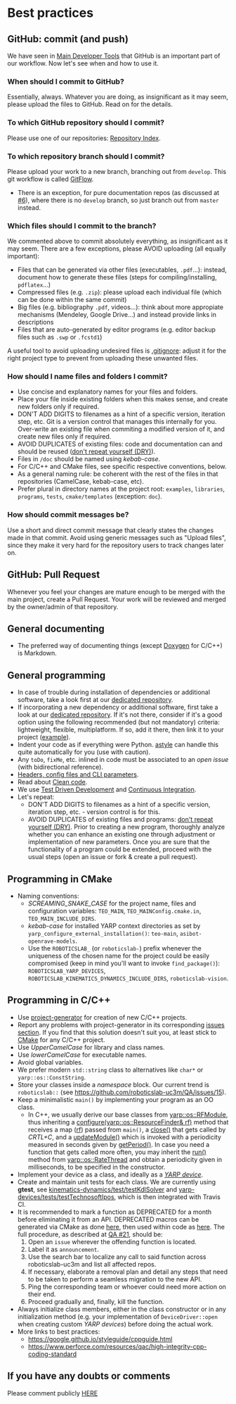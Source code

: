 # Best practices

## GitHub: commit (and push)
We have seen in [Main Developer Tools](main-developer-tools.md) that GitHub is an important part of our workflow. Now let's see when and how to use it.

### When should I commit to GitHub?
Essentially, always. Whatever you are doing, as insignificant as it may seem, please upload the files to GitHub. Read on for the details.

### To which GitHub repository should I commit?
Please use one of our repositories: [Repository Index](repository-index.md).

### To which repository branch should I commit?
Please upload your work to a new branch, branching out from `develop`. This git workflow is called [GitFlow](https://www.atlassian.com/git/tutorials/comparing-workflows/gitflow-workflow/).
* There is an exception, for pure documentation repos (as discussed at [\#6](https://github.com/roboticslab-uc3m/developer-manual/issues/6)), where there is no `develop` branch, so just branch out from `master` instead.

### Which files should I commit to the branch?
We commented above to commit absolutely everything, as insignificant as it may seem. There are a few exceptions, please AVOID uploading (all equally important):
* Files that can be generated via other files (executables, `.pdf`...): instead, document how to generate these files (steps for compiling/installing, `pdflatex`...)
* Compressed files (e.g. `.zip`): please upload each individual file (which can be done within the same commit)
* Big files (e.g. bibliography `.pdf`, videos...): think about more appropiate mechanisms (Mendeley, Google Drive...) and instead provide links in descriptions
* Files that are auto-generated by editor programs (e.g. editor backup files such as `.swp` or `.fcstd1`)

A useful tool to avoid uploading undesired files is [.gitignore](https://git-scm.com/docs/gitignore): adjust it for the right project type to prevent from uploading these unwanted files.

### How should I name files and folders I commit?
* Use concise and explanatory names for your files and folders.
* Place your file inside existing folders when this makes sense, and create new folders only if required.
* DON'T ADD DIGITS to filenames as a hint of a specific version, iteration step, etc. Git is a version control that manages this internally for you. Over-write an existing file when commiting a modified version of it, and create new files only if required.
* AVOID DUPLICATES of existing files: code and documentation can and should be reused ([don't repeat yourself (DRY)](https://en.wikipedia.org/wiki/Don%27t_repeat_yourself)).
* Files in `/doc` should be named using _kebab-case_.
* For C/C++ and CMake files, see specific respective conventions, below.
* As a general naming rule: be coherent with the rest of the files in that repositories (CamelCase, kebab-case, etc).
* Prefer plural in directory names at the project root: `examples`, `libraries`, `programs`, `tests`, `cmake/templates` (exception: `doc`).

### How should commit messages be?
Use a short and direct commit message that clearly states the changes made in that commit. Avoid using generic messages such as "Upload files", since they make it very hard for the repository users to track changes later on.

## GitHub: Pull Request
Whenever you feel your changes are mature enough to be merged with the main project, create a Pull Request. Your work will be reviewed and merged by the owner/admin of that repository.

## General documenting
* The preferred way of documenting things (except [Doxygen](http://www.doxygen.org) for C/C++) is Markdown.

## General programming
* In case of trouble during installation of dependencies or additional software, take a look first at our [dedicated repository](https://www.gitbook.com/book/roboticslab-uc3m/installation-guides/details).
* If incorporating a new dependency or additional software, first take a look at our [dedicated repository](https://www.gitbook.com/book/roboticslab-uc3m/installation-guides/details). If it's not there, consider if it's a good option using the following recommended (but not mandatory) criteria: lightweight, flexible, multiplatform. If so, add it there, then link it to your project ([example](5182f9f475e229acea4cca1130be57489fd6b0f7)).
* Indent your code as if everything were Python. [astyle](http://astyle.sourceforge.net/) can handle this quite automatically for you \(use with caution\).
* Any `toDo`, `fixMe`, etc. inlined in code must be associated to an _open issue_ \(with bidirectional reference\).
* [Headers, config files and CLI parameters](https://github.com/roboticslab-uc3m/asibot-main/blob/develop/doc/asibot-post-install.md#changing-parameters).
* Read about [Clean code](https://www.google.es/search?q=cleancode).
* We use [Test Driven Development](https://en.wikipedia.org/wiki/Test-driven_development) and [Continuous Integration](https://en.wikipedia.org/wiki/Continuous_integration).
* Let's repeat:
    * DON'T ADD DIGITS to filenames as a hint of a specific version, iteration step, etc. - version control is for this.
    * AVOID DUPLICATES of existing files and programs: [don't repeat yourself (DRY)](https://en.wikipedia.org/wiki/Don%27t_repeat_yourself). Prior to creating a new program, thoroughly analyze whether you can enhance an existing one through adjustment or implementation of new parameters. Once you are sure that the functionality of a program could be extended, proceed with the usual steps \(open an issue or fork & create a pull request\).

## Programming in CMake
* Naming conventions:
  * *SCREAMING\_SNAKE\_CASE* for the project name, files and configuration variables: `TEO_MAIN`, `TEO_MAINConfig.cmake.in`, `TEO_MAIN_INCLUDE_DIRS`.
  * *kebab-case* for installed YARP context directories as set by `yarp_configure_external_installation()`: `teo-main`, `asibot-openrave-models`.
  * Use the `ROBOTICSLAB_` (or `roboticslab-`) prefix whenever the uniqueness of the chosen name for the project could be easily compromised (keep in mind you'll want to invoke `find_package()`): `ROBOTICSLAB_YARP_DEVICES`, `ROBOTICSLAB_KINEMATICS_DYNAMICS_INCLUDE_DIRS`, `roboticslab-vision`.

## Programming in C/C++
* Use [project-generator](https://github.com/roboticslab-uc3m/project-generator) for creation of new C/C++ projects.
* Report any problems with project-generator in its corresponding [issues section](https://github.com/roboticslab-uc3m/project-generator/issues). If you find that this solution doesn't suit you, at least stick to [CMake](http://asrob.uc3m.es/index.php/Tutorial_CMake) for any C/C++ project.
* Use _UpperCamelCase_ for library and class names.
* Use _lowerCamelCase_ for executable names.
* Avoid global variables.
* We prefer modern `std::string` class to alternatives like `char*` or `yarp::os::ConstString`.
* Store your classes inside a _namespace_ block. Our current trend is `roboticslab::` (see https://github.com/roboticslab-uc3m/QA/issues/15).
* Keep a minimalistic `main()` by implementing your program as an OO class.
  * In C++, we usually derive our base classes from [yarp::os::RFModule](http://www.yarp.it/classyarp_1_1os_1_1RFModule.html), thus inheriting a [configure\(yarp::os::ResourceFinder& rf\)](http://www.yarp.it/classyarp_1_1os_1_1RFModule.html#a6c3880961b00b0a7eb527d62214169b7) method that receives a map \([rf](http://www.yarp.it/classyarp_1_1os_1_1ResourceFinder.html)\) passed from `main()`, a [close\(\)](http://www.yarp.it/classyarp_1_1os_1_1RFModule.html#a58ce26fc6fdcb6eb4af8e8dc678e095e) that gets called by _CRTL+C_, and a [updateModule\(\)](http://www.yarp.it/classyarp_1_1os_1_1RFModule.html#a37ee5baa17ce243458a1dff209e878b7) which is invoked with a periodicity measured in seconds given by [getPeriod\(\)](http://www.yarp.it/classyarp_1_1os_1_1RFModule.html#ace2fdadde1a2690f274079fabd6420d2). In case you need a function that gets called more often, you may inherit the [run\(\)](http://www.yarp.it/classyarp_1_1os_1_1RateThread.html#ac3c97e766733b41a45c799aa0c05598f) method from [yarp::os::RateThread](http://www.yarp.it/classyarp_1_1os_1_1RateThread.html) and obtain a periodicity given in milliseconds, to be specified in the constructor.
* Implement your device as a class, and ideally as a [_YARP device_](http://asrob.uc3m.es/index.php/Tutorial_yarp_devices).
* Create and maintain unit tests for each class. We are currently using **gtest**, see [kinematics-dynamics/test/testKdlSolver](https://github.com/roboticslab-uc3m/kinematics-dynamics/tree/develop/test/testKdlSolver.cpp) and [yarp-devices/tests/testTechnosoftIpos](https://github.com/roboticslab-uc3m/yarp-devices/tree/develop/tests/testTechnosoftIpos/testTechnosoftIpos.cpp), which is then integrated with Travis CI.
* It is recommended to mark a function as DEPRECATED for a month before eliminating it from an API. DEPRECATED macros can be generated via CMake as done [here](https://github.com/roboticslab-uc3m/kinematics-dynamics/blob/21f2dde2a38f1d0c1c93703d3619e34c14c3bfcd/CMakeLists.txt#L110-L118), then used within code as [here](https://github.com/roboticslab-uc3m/kinematics-dynamics/blob/21f2dde2a38f1d0c1c93703d3619e34c14c3bfcd/libraries/TeoYarp/ICartesianSolver.h#L29-L33). The full procedure, as described at [QA #21](https://github.com/roboticslab-uc3m/QA/issues/21), should be:
  1. Open an `issue` wherever the offending function is located.
  1. Label it as `announcement`.
  1. Use the search bar to localize any call to said function across roboticslab-uc3m and list all affected repos.
  1. If necessary, elaborate a removal plan and detail any steps that need to be taken to perform a seamless migration to the new API.
  1. Ping the corresponding team or whoever could need more action on their end.
  1. Proceed gradually and, finally, kill the function.
* Always initialize class members, either in the class constructor or in any initialization method (e.g. your implementation of `DeviceDriver::open` when creating custom _YARP devices_) before doing the actual work.
* More links to best practices:
   * https://google.github.io/styleguide/cppguide.html
   * https://www.perforce.com/resources/qac/high-integrity-cpp-coding-standard

## If you have any doubts or comments

Please comment publicly [HERE](https://github.com/roboticslab-uc3m/developer-manual/issues/new)
